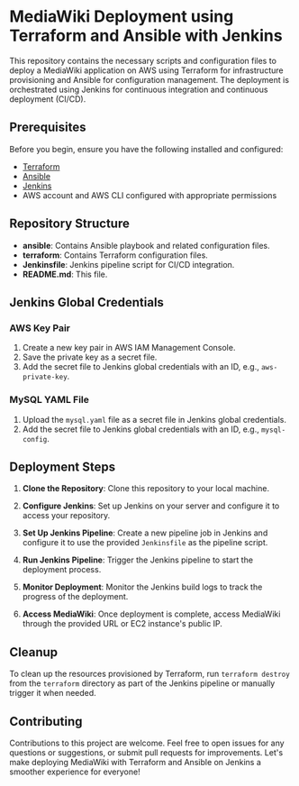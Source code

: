 # MediaWiki Deployment using Terraform and Ansible with Jenkins

This repository contains the necessary scripts and configuration files to deploy a MediaWiki application on AWS using Terraform for infrastructure provisioning and Ansible for configuration management. The deployment is orchestrated using Jenkins for continuous integration and continuous deployment (CI/CD).

## Prerequisites

Before you begin, ensure you have the following installed and configured:

- [Terraform](https://www.terraform.io/downloads)
- [Ansible](https://docs.ansible.com/ansible/latest/installation_guide/intro_installation.html)
- [Jenkins](https://www.jenkins.io/doc/book/installing/)
- AWS account and AWS CLI configured with appropriate permissions

## Repository Structure

- **ansible**: Contains Ansible playbook and related configuration files.
- **terraform**: Contains Terraform configuration files.
- **Jenkinsfile**: Jenkins pipeline script for CI/CD integration.
- **README.md**: This file.

## Jenkins Global Credentials

### AWS Key Pair

1. Create a new key pair in AWS IAM Management Console.
2. Save the private key as a secret file.
3. Add the secret file to Jenkins global credentials with an ID, e.g., `aws-private-key`.

### MySQL YAML File

1. Upload the `mysql.yaml` file as a secret file in Jenkins global credentials.
2. Add the secret file to Jenkins global credentials with an ID, e.g., `mysql-config`.

## Deployment Steps

1. **Clone the Repository**: Clone this repository to your local machine.

2. **Configure Jenkins**: Set up Jenkins on your server and configure it to access your repository.

3. **Set Up Jenkins Pipeline**: Create a new pipeline job in Jenkins and configure it to use the provided `Jenkinsfile` as the pipeline script.

4. **Run Jenkins Pipeline**: Trigger the Jenkins pipeline to start the deployment process.

5. **Monitor Deployment**: Monitor the Jenkins build logs to track the progress of the deployment.

6. **Access MediaWiki**: Once deployment is complete, access MediaWiki through the provided URL or EC2 instance's public IP.

## Cleanup

To clean up the resources provisioned by Terraform, run `terraform destroy` from the `terraform` directory as part of the Jenkins pipeline or manually trigger it when needed.

## Contributing

Contributions to this project are welcome. Feel free to open issues for any questions or suggestions, or submit pull requests for improvements. Let's make deploying MediaWiki with Terraform and Ansible on Jenkins a smoother experience for everyone!
